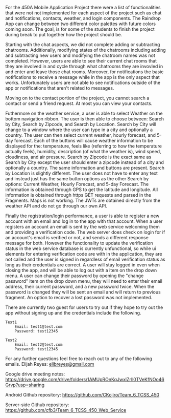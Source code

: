 For the 450A Mobile Application Project there were a list of functionalities that were not not implemented for each aspect of the project such as chat and notifications, contacts, weather, and login components. The Raindrop App can change between two different color palettes with future colors coming soon. The 
goal, is for some of the students to finish the project during break to put together how the project should be.
 
Starting with the chat aspects, we did not complete adding or subtracting chatrooms. Additionally, modifying states of the chatrooms including 
adding and subtracting new users and modifying the chatroom names was not completed. However, users are able to see their current chat rooms 
that they are involved in and cycle through what chatrooms they are invovled in and enter and leave those chat rooms. Moreover, for notifications 
the basic notifications to receive a message while in the app is the only aspect that works. Unfortunately users are not able to see notifications 
outside of the app or notifications that aren't related to messages.

Moving on to the contact portion of the project, you cannot search a contact or send a friend request. At most you can view your contacts.

Futhermore on the weather service, a user is able to select Weather on the bottom navigation ribbon. The user is then able to choose between:
Search by City, Search by Zipcode, and Search by Location. Search by City will change to a window where the user can type in a city and optionally
a country. The user can then select current weather, hourly forecast, and 5-day forecast. Each of the buttons will cause weather information to be
displayed for the: temperature, feels like (referring to how the temperature actually feels), humidity, description (of what the weather is),
wind speed, cloudiness, and air pressure. Search by Zipcode is the exact same as Search by City except the user should enter a zipcode instead of a
city and optionally a country. The same information and buttons are present. Search by Location is slightly different. The user does not have to enter
any text and instead just has the same button options as the other Search by options: Current Weather, Hourly Forecast, and 5-day Forecast. The
information is obtained through GPS to get the latitude and longitude. All information is obtained through https GET requests and parsed in the
Fragments. Maps is not working. The JWTs are obtained directly from the weather API and do not go through our own API.

Finally the registration/login performance, a user is able to register a new account with an email and log in to the app with that account. When a user registers an account an email is sent by the web service welcoming them and providing a verification code. The web server does check on login for if an account's email is verified or not, and sends a different response message for both. However the functionality to update the verification status in the web service database is currently unfunctional, so while ui elements for entering verification code are with in the application, they are not called and the user is signed in regardless of email verification status as long as their credentials are correct. A user will stay logged in even when closing the app, and will be able to log out with a item on the drop down menu. A user can change their password by opening the "change password" item on the drop down menu, they will need to enter their email address, their current password, and a new password twice. When the password is changed they will be sent an email and will return to previous fragment. An option to recover a lost password was not implemented.


There are currently two guest for users to try out if they hope to try out the app without signing up and
the credentials include the following.

	Test1
		Email: test1@test.com
		Password: test12345

	Test2
		Email: test2@test.com
		Password: test12345

For any further questions feel free to reach out to any of the following emails.
Elijah Reyes: elibreyes@gmail.com

Google drive meeting notes:
https://drive.google.com/drive/folders/1AMUpROnKqJwxlZrll0TVeKfNOo46Grvp?usp=sharing

Android Github repository:
https://github.com/CKojiro/Team_6_TCSS_450

Server-side Github repository:
https://github.com/cfb3/Team_6_TCSS_450_Web_Service


